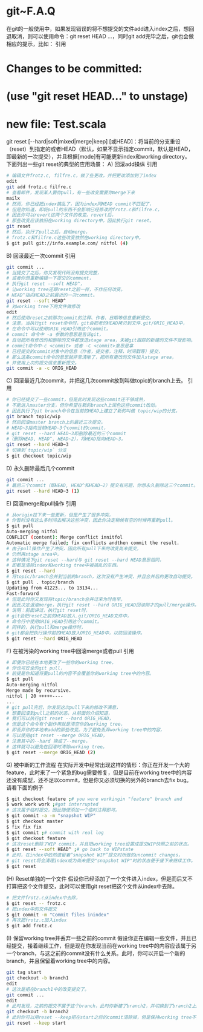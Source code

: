 # git~F.A.Q

在git的一般使用中，如果发现错误的将不想提交的文件add进入index之后，想回退取消，则可以使用命令：git reset HEAD <file>...，同时git add完毕之后，git也会做相应的提示，比如：
引用

 # Changes to be committed:
 # (use "git reset HEAD<file>..." to unstage)
 #
 # new file: Test.scala

git reset [--hard|soft|mixed|merge|keep] [<commit>或HEAD]：将当前的分支重设（reset）到指定的<commit>或者HEAD（默认，如果不显示指定commit，默认是HEAD，即最新的一次提交），并且根据[mode]有可能更新index和working directory。
下面列出一些git reset的典型的应用场景：
A) 回滚add操纵
引用
```bash
# 编辑文件frotz.c, filfre.c，做了些更改，并把更改添加到了index
edit
git add frotz.c filfre.c
# 查看邮件，发现某人要你pull，有一些改变需要你merge下来
mailx
# 然而，你已经把index搞乱了，因为index同HEAD commit不匹配了，
# 但是你知道，即将pull的东西不会影响已经修改的frotz.c和filfre.c，
# 因此你可以revert这两个文件的改变。revert后，
# 那些改变应该依旧在working directory中，因此执行git reset。
git reset
# 然后，执行了pull之后，自动merge，
# frotz.c和filfre.c这些改变依然在working directory中。
$ git pull git://info.example.com/ nitfol (4)
```

B) 回滚最近一次commit
引用
```bash
git commit ...
# 当提交了之后，你又发现代码没有提交完整，
# 或者你想重新编辑一下提交的comment，
# 执行git reset --soft HEAD^，
# 让working tree还跟reset之前一样，不作任何改变。
# HEAD^指向HEAD之前最近的一次commit。
git reset --soft HEAD^
# 对working tree下的文件做修改
edit
# 然后使用reset之前那次commit的注释、作者、日期等信息重新提交。
# 注意，当执行git reset命令时，git会把老的HEAD拷贝到文件.git/ORIG_HEAD中，
# 在命令中可以使用ORIG_HEAD引用这个commit。
# commit 命令中 -a 参数的意思是告诉git，
# 自动把所有修改的和删除的文件都放进stage area，未被git跟踪的新建的文件不受影响。
# commit命令中-c <commit> 或者 -C <commit>意思是拿
# 已经提交的commit对象中的信息（作者，提交者，注释，时间戳等）提交，
# 那么这条commit命令的意思就非常清晰了，把所有更改的文件加入stage area，
# 并使用上次的提交信息重新提交。
git commit -a -c ORIG_HEAD
```

C) 回滚最近几次commit，并把这几次commit放到叫做topic的branch上去。
引用
```bash
# 你已经提交了一些commit，但是此时发现这些commit还不够成熟，
# 不能进入master分支，但你希望在新的branch上润色这些commit改动。
# 因此执行了git branch命令在当前的HEAD上建立了新的叫做 topic/wip的分支。
git branch topic/wip
# 然后回滚master branch上的最近三次提交。
# HEAD~3指向当前HEAD-3个commit的commit，
# git reset --hard HEAD~3即删除最近的三个commit
#（删除HEAD, HEAD^, HEAD~2），将HEAD指向HEAD~3。
git reset --hard HEAD~3
# 切换到`topic/wip` 分支
$ git checkout topic/wip
```

D) 永久删除最后几个commit
```bash
git commit ...
# 最后三个commit（即HEAD, HEAD^和HEAD~2）提交有问题，你想永久删除这三个commit。
git reset --hard HEAD~3 (1)
```

E) 回滚merge和pull操作
引用
```bash
# 从origin拉下来一些更新，但是产生了很多冲突，
# 你暂时没有这么多时间去解决这些冲突，因此你决定稍候有空的时候再重新pull。
$ git pull
Auto-merging nitfol
CONFLICT (content): Merge conflict innitfol
Automatic merge failed; fix conflicts andthen commit the result.
# 由于pull操作产生了冲突，因此所有pull下来的改变尚未提交，
# 仍然再stage area中，
# 这种情况下git reset --hard与 git reset --hard HEAD意思相同，
# 即都是清除index和working tree中被搞乱的东西。
$ git reset --hard
# 将topic/branch合并到当前的branch，这次没有产生冲突，并且合并后的更改自动提交。
$ git pull . topic/branch
Updating from 41223... to 13134...
Fast-forward
# 但是此时你又发现将topic/branch合并过来为时尚早，
# 因此决定退滚merge，执行git reset --hard ORIG_HEAD回滚刚才的pull/merge操作。
# 说明：前面讲过，执行git reset时，
# git会把reset之前的HEAD放入.git/ORIG_HEAD文件中，
# 命令行中使用ORIG_HEAD引用这个commit。
# 同样的，执行pull和merge操作时，
# git都会把执行操作前的HEAD放入ORIG_HEAD中，以防回滚操作。
$ git reset --hard ORIG_HEAD
```

F) 在被污染的working tree中回滚merge或者pull
引用
```bash
# 即便你已经在本地更改了一些你的working tree，
# 你也可安全的git pull，
# 前提是你知道将要pull的内容不会覆盖你的working tree中的内容。
$ git pull
Auto-merging nitfol
Merge made by recursive.
nitfol | 20 +++++----
...
# git pull完后，你发现这次pull下来的修改不满意，
# 想要回滚到pull之前的状态，从前面的介绍知道，
# 我们可以执行git reset --hard ORIG_HEAD，
# 但是这个命令有个副作用就是清空你的working tree，
# 即丢弃你的本地未add的那些改变。为了避免丢弃working tree中的内容，
# 可以使用git reset --merge ORIG_HEAD，
# 注意其中的--hard 换成了--merge，
# 这样就可以避免在回滚时清除working tree。
$ git reset --merge ORIG_HEAD (2)
```

G) 被中断的工作流程
在实际开发中经常出现这样的情形：你正在开发一个大的feature，此时来了一个紧急的bug需要修复，但是目前在working tree中的内容还没有成型，还不足以commit，但是你又必须切换的另外的branch去fix bug。请看下面的例子
```bash
$ git checkout feature ;# you were workingin "feature" branch and
$ work work work ;#got interrupted
# 这次属于临时提交，因此随便添加一个临时注释即可。
$ git commit -a -m "snapshot WIP"
$ git checkout master
$ fix fix fix
$ git commit ;# commit with real log
$ git checkout feature
# 这次reset删除了WIP commit，并且把working tree设置成提交WIP快照之前的状态。
$ git reset --soft HEAD^ ;# go back to WIPstate
# 此时，在index中依然遗留着“snapshot WIP”提交时所做的uncommit changes，
# git reset将会清理index成为尚未提交"snapshot WIP"时的状态便于接下来继续工作。
$ git reset
``` 

(H) Reset单独的一个文件
假设你已经添加了一个文件进入index，但是而后又不打算把这个文件提交，此时可以使用git reset把这个文件从index中去除。
```bash
# 把文件frotz.c从index中去除，
$ git reset -- frotz.c
# 把index中的文件提交
$ git commit -m "Commit files inindex"
# 再次把frotz.c加入index
$ git add frotz.c
```

(I) 保留working tree并丢弃一些之前的commit
假设你正在编辑一些文件，并且已经提交，接着继续工作，但是现在你发现当前在working tree中的内容应该属于另一个branch，与这之前的commit没有什么关系。此时，你可以开启一个新的branch，并且保留着working tree中的内容。
```bash
git tag start
git checkout -b branch1
edit
# 这次是把在branch1中的改变提交了。
git commit ...
edit
# 此时发现，之前的提交不属于这个branch，此时你新建了branch2，并切换到了branch2上。
git checkout -b branch2
# 此时你可以用reset --keep把在start之后的commit清除掉，但是保持working tree不变。
git reset --keep start
```
